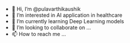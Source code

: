 - 👋 Hi, I’m @pulavarthikaushik
- 👀 I’m interested in AI application in healthcare
- 🌱 I’m currently learning Deep Learning models
- 💞️ I’m looking to collaborate on ...
- 📫 How to reach me ...

<!---
pulavarthikaushik/pulavarthikaushik is a ✨ special ✨ repository because its `README.md` (this file) appears on your GitHub profile.
You can click the Preview link to take a look at your changes.
--->
